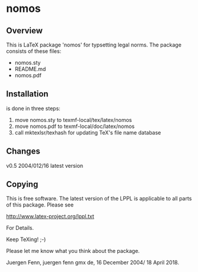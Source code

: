 # nomos

## Overview

This is LaTeX package 'nomos' for typsetting legal
norms. The package consists of these files:

* nomos.sty
* README.md
* nomos.pdf

## Installation

is done in three steps:

1. move nomos.sty to texmf-local/tex/latex/nomos
2. move nomos.pdf to texmf-local/doc/latex/nomos
3. call mktexlsr/texhash for updating TeX's file name database

## Changes

 v0.5   2004/012/16  latest version

## Copying

This is free software. The latest version of the LPPL is
applicable to all parts of this package. Please see

  http://www.latex-project.org/lppl.txt

For Details.

Keep TeXing! ;-)

Please let me know what you think about the package.

Juergen Fenn, juergen <dot> fenn <at> gmx <dot> de,
16 December 2004/ 18 April 2018.
